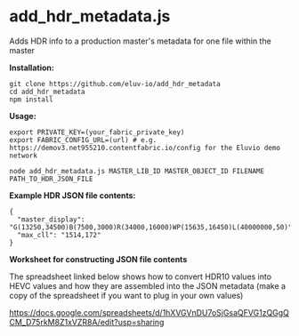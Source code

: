 # add_hdr_metadata.js
Adds HDR info to a production master's metadata for one file within the master

**Installation:**
```
git clone https://github.com/eluv-io/add_hdr_metadata
cd add_hdr_metadata
npm install
```


**Usage:**

```
export PRIVATE_KEY=(your_fabric_private_key)
export FABRIC_CONFIG_URL=(url) # e.g. https://demov3.net955210.contentfabric.io/config for the Eluvio demo network

node add_hdr_metadata.js MASTER_LIB_ID MASTER_OBJECT_ID FILENAME PATH_TO_HDR_JSON_FILE
```

**Example HDR JSON file contents:**
```
{
  "master_display": "G(13250,34500)B(7500,3000)R(34000,16000)WP(15635,16450)L(40000000,50)",
  "max_cll": "1514,172"
}
```

**Worksheet for constructing JSON file contents**

The spreadsheet linked below shows how to convert HDR10 values into HEVC values and how they are assembled into the JSON metadata (make a copy of the spreadsheet if you want to plug in your own values)

https://docs.google.com/spreadsheets/d/1hXVGVnDU7oSjGsaQFVG1zQGgQCM_D75rkM8Z1xVZR8A/edit?usp=sharing
